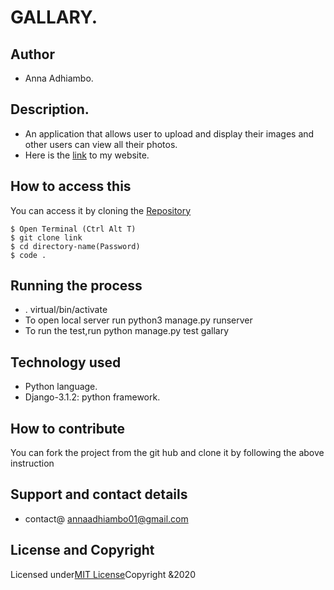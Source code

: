 # GALLARY.

## Author 
* Anna Adhiambo.

## Description.
* An application that allows user to upload and display their images and other users can view all their photos.
* Here is the [link]() to my website.

## How to access this

You can access it by cloning the [Repository](https://github.com/annaadhiambo/Gallary.git)
```
$ Open Terminal (Ctrl Alt T)
$ git clone link 
$ cd directory-name(Password)
$ code .
```

## Running the process
* . virtual/bin/activate
* To open local server run python3 manage.py runserver
* To run the test,run python manage.py test gallary

## Technology used
* Python language.
* Django-3.1.2: python framework.

## How to contribute
You can fork the project from the git hub and clone it by following the above instruction

## Support and contact details
* contact@ annaadhiambo01@gmail.com

## License and Copyright
Licensed under[MIT License](LICENSE)Copyright &2020